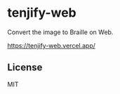 # tenjify-web

Convert the image to Braille on Web.

https://tenjify-web.vercel.app/

## License

MIT
